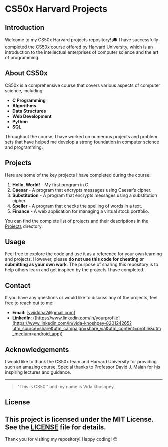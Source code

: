 <!--that's 😎 for Harvard -->
# CS50x Harvard Projects

## Introduction

Welcome to my CS50x Harvard projects repository! 🎓 I have successfully completed the CS50x course offered by Harvard University, which is an introduction to the intellectual enterprises of computer science and the art of programming.

## About CS50x

CS50x is a comprehensive course that covers various aspects of computer science, including:
- **C Programming**
- **Algorithms**
- **Data Structures**
- **Web Development**
- **Python**
- **SQL**

Throughout the course, I have worked on numerous projects and problem sets that have helped me develop a strong foundation in computer science and programming.

## Projects

Here are some of the key projects I have completed during the course:
1. **Hello, World!** - My first program in C.
2. **Caesar** - A program that encrypts messages using Caesar’s cipher.
3. **Substitution** - A program that encrypts messages using a substitution cipher.
4. **Speller** - A program that checks the spelling of words in a text.
5. **Finance** - A web application for managing a virtual stock portfolio.

You can find the complete list of projects and their descriptions in the [Projects](./Projects) directory.

## Usage

Feel free to explore the code and use it as a reference for your own learning and projects. However, please **do not use this code for cheating or submitting as your own work**. The purpose of sharing this repository is to help others learn and get inspired by the projects I have completed.

## Contact

If you have any questions or would like to discuss any of the projects, feel free to reach out to me:
- **Email**: [vviiddaa2@gmail.com]
- **LinkedIn**: ([https://www.linkedin.com/in/yourprofile](https://www.linkedin.com/in/vida-khoshpey-820124265?utm_source=share&utm_campaign=share_via&utm_content=profile&utm_medium=android_app))

## Acknowledgements

I would like to thank the CS50x team and Harvard University for providing such an amazing course. Special thanks to Professor David J. Malan for his inspiring lectures and guidance.

---

> "This is CS50."
> and my name is Vida khoshpey
## License

This project is licensed under the MIT License. See the [LICENSE](./LICENSE) file for details.
---

Thank you for visiting my repository! Happy coding! 😊
